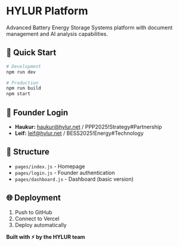 # HYLUR Platform

Advanced Battery Energy Storage Systems platform with document management and AI analysis capabilities.

## 🚀 Quick Start

```bash
# Development
npm run dev

# Production
npm run build
npm start
```

## 🔐 Founder Login

- **Haukur:** haukur@hylur.net / PPP2025!Strategy#Partnership  
- **Leif:** leif@hylur.net / BESS2025!Energy#Technology

## 📁 Structure

- `pages/index.js` - Homepage
- `pages/login.js` - Founder authentication  
- `pages/dashboard.js` - Dashboard (basic version)

## 🌐 Deployment

1. Push to GitHub
2. Connect to Vercel
3. Deploy automatically

**Built with ⚡ by the HYLUR team**
